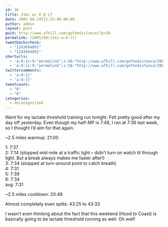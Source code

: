 ```yaml
---
id: 36
title: 11mi w/ 6 @ LT
date: 2005-08-24T21:25:00-06:00
author: admin
layout: post
guid: http://www.afhill.com/gothedistance/?p=36
permalink: /2005/08/11mi-w-6-lt/
tweetbackscheck:
  - "1243694891"
  - "1243694891"
shorturls:
  - 'a:8:{s:9:"permalink";s:56:"http://www.afhill.com/gothedistance/2005/08/11mi-w-6-lt/";s:7:"tinyurl";s:25:"http://tinyurl.com/bjwuyr";s:4:"isgd";s:17:"http://is.gd/hflG";s:5:"bitly";s:20:"http://bit.ly/2umX7M";s:5:"snipr";s:22:"http://snipr.com/aqt65";s:5:"snurl";s:22:"http://snurl.com/aqt65";s:7:"snipurl";s:24:"http://snipurl.com/aqt65";s:4:"trim";s:17:"http://tr.im/cqzi";}'
  - 'a:8:{s:9:"permalink";s:56:"http://www.afhill.com/gothedistance/2005/08/11mi-w-6-lt/";s:7:"tinyurl";s:25:"http://tinyurl.com/bjwuyr";s:4:"isgd";s:17:"http://is.gd/hflG";s:5:"bitly";s:20:"http://bit.ly/2umX7M";s:5:"snipr";s:22:"http://snipr.com/aqt65";s:5:"snurl";s:22:"http://snurl.com/aqt65";s:7:"snipurl";s:24:"http://snipurl.com/aqt65";s:4:"trim";s:17:"http://tr.im/cqzi";}'
twittercomments:
  - 'a:0:{}'
  - 'a:0:{}'
tweetcount:
  - "0"
  - "0"
categories:
  - Uncategorized
---
```

Went for my lactate threshold training run tonight. Felt pretty good after my day off yesterday. Even though my half-MP is 7:48, I ran at 7:36 last week, so I thought I&#8217;d aim for that again.

~2.5 miles warmup: 21:00

1: 7:37  
2: 7:14 (stopped mid-mile at a traffic light &#8211; didn&#8217;t turn on watch til through light. But a break always makes me faster after!)  
3: 7:34 (stopped at turn-around point to catch breath)  
4: 7:31  
5: 7:39  
6: 7:34  
avg: 7:31

~2.5 miles cooldown: 20:49

Almost completely even splits: 43:25 to 43:33 

I wasn&#8217;t even thinking about the fact that this weekend (Hood to Coast) is basically going to be lactate threshold running as well. Oh well!